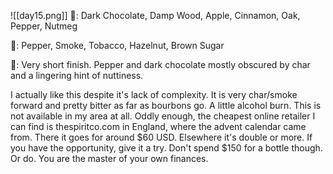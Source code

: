 ![[day15.png]]
👃: Dark Chocolate, Damp Wood, Apple, Cinnamon, Oak, Pepper, Nutmeg

👅: Pepper, Smoke, Tobacco, Hazelnut, Brown Sugar

🏁: Very short finish. Pepper and dark chocolate mostly obscured by char and a lingering hint of nuttiness.

I actually like this despite it's lack of complexity.  It is very char/smoke forward and pretty bitter as far as bourbons go.  A little alcohol burn.  This is not available in my area at all.  Oddly enough, the cheapest online retailer I can find is thespiritco.com in England, where the advent calendar came from.  There it goes for around $60 USD.  Elsewhere it's double or more.  If you have the opportunity, give it a try.  Don't spend $150 for a bottle though.  Or do.  You are the master of your own finances.